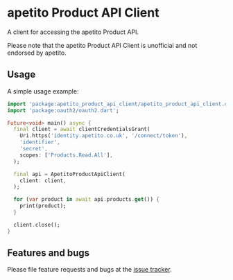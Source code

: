 # apetito Product API Client

A client for accessing the apetito Product API.

Please note that the apetito Product API Client is unofficial and not endorsed by apetito.

## Usage

A simple usage example:

```dart
import 'package:apetito_product_api_client/apetito_product_api_client.dart';
import 'package:oauth2/oauth2.dart';

Future<void> main() async {
  final client = await clientCredentialsGrant(
    Uri.https('identity.apetito.co.uk', '/connect/token'),
    'identifier',
    'secret',
    scopes: ['Products.Read.All'],
  );

  final api = ApetitoProductApiClient(
    client: client,
  );

  for (var product in await api.products.get()) {
    print(product);
  }

  client.close();
}
```

## Features and bugs

Please file feature requests and bugs at the [issue tracker][tracker].

[tracker]: https://github.com/tnc1997/dart-apetito-product-api-client/issues
